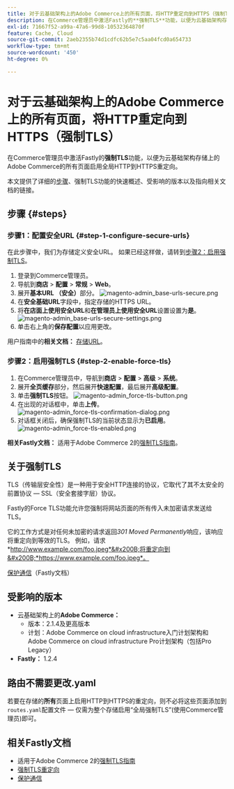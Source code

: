 ```yaml
---
title: 对于云基础架构上的Adobe Commerce上的所有页面，将HTTP重定向到HTTPS（强制TLS）
description: 在Commerce管理员中激活Fastly的**强制TLS**功能，以便为云基础架构存储上的Adobe Commerce的所有页面启用全局HTTP到HTTPS重定向。
exl-id: 71667f52-a99a-47a6-99d8-10532364870f
feature: Cache, Cloud
source-git-commit: 2aeb2355b74d1cdfc62b5e7c5aa04fcd0a654733
workflow-type: tm+mt
source-wordcount: '450'
ht-degree: 0%

---
```


# 对于云基础架构上的Adobe Commerce上的所有页面，将HTTP重定向到HTTPS（强制TLS）

在Commerce管理员中激活Fastly的&#x200B;**强制TLS**&#x200B;功能，以便为云基础架构存储上的Adobe Commerce的所有页面启用全局HTTP到HTTPS重定向。

本文提供了详细的[步骤](#steps)、强制TLS功能的快速概述、受影响的版本以及指向相关文档的链接。

## 步骤 {#steps}

### 步骤1：配置安全URL {#step-1-configure-secure-urls}

在此步骤中，我们为存储定义安全URL。 如果已经这样做，请转到[步骤2：启用强制TLS](#step-2-enable-force-tls)。

1. 登录到Commerce管理员。
1. 导航到&#x200B;**商店** > **配置** > **常规** > **Web**。
1. 展开&#x200B;**基本URL （安全）**&#x200B;部分。    ![magento-admin_base-urls-secure.png](assets/magento-admin_base-urls-secure.png)
1. 在&#x200B;**安全基础URL**&#x200B;字段中，指定存储的HTTPS URL。
1. 将&#x200B;**在店面上使用安全URL**&#x200B;和&#x200B;**在管理员上使用安全URL**&#x200B;设置设置为&#x200B;**是**。    ![magento-admin_base-urls-secure-settings.png](assets/magento-admin_base-urls-secure-settings.png)
1. 单击右上角的&#x200B;**保存配置**&#x200B;以应用更改。

用户指南中的&#x200B;**相关文档：**   [存储URL](https://experienceleague.adobe.com/en/docs/commerce-admin/stores-sales/site-store/store-urls)。

### 步骤2：启用强制TLS {#step-2-enable-force-tls}

1. 在Commerce管理员中，导航到&#x200B;**商店** > **配置** > **高级** > **系统**。
1. 展开&#x200B;**全页缓存**&#x200B;部分，然后展开&#x200B;**快速配置**，最后展开&#x200B;**高级配置**。
1. 单击&#x200B;**强制TLS**&#x200B;按钮。    ![magento-admin_force-tls-button.png](assets/magento-admin_force-tls-button.png)
1. 在出现的对话框中，单击&#x200B;**上传**。    ![magento-admin_force-tls-confirmation-dialog.png](assets/magento-admin_force-tls-confirmation-dialog.png)
1. 对话框关闭后，确保强制TLS的当前状态显示为&#x200B;**已启用**。    ![magento-admin_force-tls-enabled.png](assets/magento-admin_force-tls-enabled.png)

**相关Fastly文档：**   适用于Adobe Commerce 2的[强制TLS指南](https://github.com/fastly/fastly-magento2/blob/master/Documentation/Guides/FORCE-TLS.md)。

## 关于强制TLS

TLS（传输层安全性）是一种用于安全HTTP连接的协议，它取代了其不太安全的前置协议 — SSL（安全套接字层）协议。

Fastly的Force TLS功能允许您强制将网站页面的所有传入未加密请求发送给TLS。

>>
它的工作方式是对任何未加密的请求返回&#x200B;*301 Moved Permanently*&#x200B;响应，该响应将重定向到等效的TLS。 例如，请求&#x200B;*http://www.example.com/foo.jpeg*&#x200B;将重定向到&#x200B;*https://www.example.com/foo.jpeg*。

[保护通信](https://docs.fastly.com/guides/securing-communications/)（Fastly文档）

## 受影响的版本

* 云基础架构上的&#x200B;**Adobe Commerce：**
   * 版本：2.1.4及更高版本
   * 计划：Adobe Commerce on cloud infrastructure入门计划架构和Adobe Commerce on cloud infrastructure Pro计划架构（包括Pro Legacy）
* **Fastly：** 1.2.4

## 路由不需要更改.yaml

若要在存储的&#x200B;**所有**&#x200B;页面上启用HTTP到HTTPS的重定向，则不必将这些页面添加到`routes.yaml`配置文件 — 仅需为整个存储启用“全局强制TLS”(使用Commerce管理员)即可。

## 相关Fastly文档

* 适用于Adobe Commerce 2的[强制TLS指南](https://github.com/fastly/fastly-magento2/blob/master/Documentation/Guides/FORCE-TLS.md)
* [强制TLS重定向](https://docs.fastly.com/guides/securing-communications/forcing-a-tls-redirect)
* [保护通信](https://docs.fastly.com/guides/securing-communications/)
